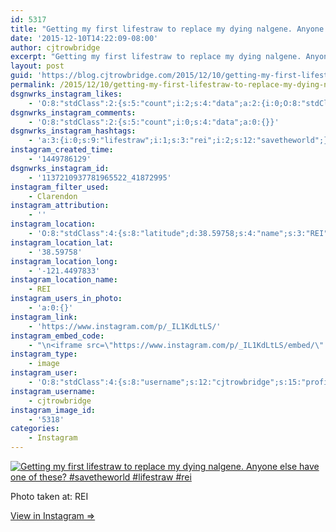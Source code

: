 ```yaml
---
id: 5317
title: "Getting my first lifestraw to replace my dying nalgene. Anyone else have one of these?\n#savetheworld #lifestraw #rei"
date: '2015-12-10T14:22:09-08:00'
author: cjtrowbridge
excerpt: "Getting my first lifestraw to replace my dying nalgene. Anyone else have one of these?\n#savetheworld #lifestraw #rei"
layout: post
guid: 'https://blog.cjtrowbridge.com/2015/12/10/getting-my-first-lifestraw-to-replace-my-dying-nalgene-anyone-else-have-one-of-thesesavetheworld-lifestraw-rei/'
permalink: /2015/12/10/getting-my-first-lifestraw-to-replace-my-dying-nalgene-anyone-else-have-one-of-thesesavetheworld-lifestraw-rei/
dsgnwrks_instagram_likes:
    - 'O:8:"stdClass":2:{s:5:"count";i:2;s:4:"data";a:2:{i:0;O:8:"stdClass":4:{s:8:"username";s:10:"shea.logan";s:15:"profile_picture";s:100:"https://scontent.cdninstagram.com/hphotos-xpt1/t51.2885-19/11326164_512325365597655_1987626818_a.jpg";s:2:"id";s:9:"271014122";s:9:"full_name";s:0:"";}i:1;O:8:"stdClass":4:{s:8:"username";s:12:"thebigbeaver";s:15:"profile_picture";s:99:"https://scontent.cdninstagram.com/hphotos-xaf1/t51.2885-19/1941012_319450108228510_1964002356_a.jpg";s:2:"id";s:9:"188126484";s:9:"full_name";s:0:"";}}}'
dsgnwrks_instagram_comments:
    - 'O:8:"stdClass":2:{s:5:"count";i:0;s:4:"data";a:0:{}}'
dsgnwrks_instagram_hashtags:
    - 'a:3:{i:0;s:9:"lifestraw";i:1;s:3:"rei";i:2;s:12:"savetheworld";}'
instagram_created_time:
    - '1449786129'
dsgnwrks_instagram_id:
    - '1137210937781965522_41872995'
instagram_filter_used:
    - Clarendon
instagram_attribution:
    - ''
instagram_location:
    - 'O:8:"stdClass":4:{s:8:"latitude";d:38.59758;s:4:"name";s:3:"REI";s:9:"longitude";d:-121.4497833;s:2:"id";i:2875857;}'
instagram_location_lat:
    - '38.59758'
instagram_location_long:
    - '-121.4497833'
instagram_location_name:
    - REI
instagram_users_in_photo:
    - 'a:0:{}'
instagram_link:
    - 'https://www.instagram.com/p/_IL1KdLtLS/'
instagram_embed_code:
    - "\n<iframe src=\"https://www.instagram.com/p/_IL1KdLtLS/embed/\" width=\"612\" height=\"710\" frameborder=\"0\" scrolling=\"no\" allowtransparency=\"true\" class=\"insta-image-embed\"></iframe>\n"
instagram_type:
    - image
instagram_user:
    - 'O:8:"stdClass":4:{s:8:"username";s:12:"cjtrowbridge";s:15:"profile_picture";s:109:"https://scontent.cdninstagram.com/hphotos-xta1/t51.2885-19/s150x150/12081186_1759494767611229_280555941_a.jpg";s:2:"id";s:8:"41872995";s:9:"full_name";s:13:"CJ Trowbridge";}'
instagram_username:
    - cjtrowbridge
instagram_image_id:
    - '5318'
categories:
    - Instagram
---
```


[![Getting my first lifestraw to replace my dying nalgene. Anyone else have one of these?
#savetheworld #lifestraw #rei](https://blog.cjtrowbridge.com/wp-content/uploads/2015/12/1449786129-1-1.jpg)](https://www.instagram.com/p/_IL1KdLtLS/)

Photo taken at: REI

[View in Instagram ⇒](https://www.instagram.com/p/_IL1KdLtLS/)